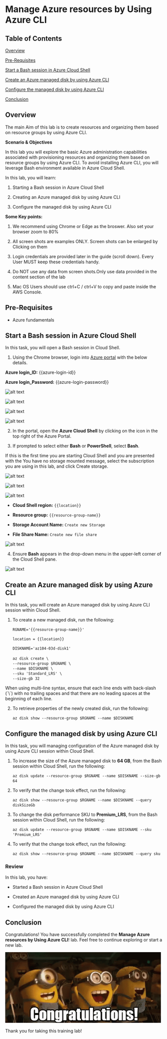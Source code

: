 # Manage Azure resources by Using Azure CLI

## Table of Contents

[Overview](#overview)

[Pre-Requisites](#pre-requisites) 

[Start a Bash session in Azure Cloud Shell](#start-a-bash-session-in-azure-cloud-shell)

[Create an Azure managed disk by using Azure CLI](#create-an-azure-managed-disk-by-using-azure-cli)

[Configure the managed disk by using Azure CLI](#configure-the-managed-disk-by-using-azure-cli)

[Conclusion](#conclusion)

## Overview

The main Aim of this lab is to create resources and organizing them based on resource groups by using Azure CLI.

**Scenario & Objectives**

In this lab you will explore the basic Azure administration capabilities associated with provisioning resources and organizing them based on resource groups by using Azure CLI. To avoid installing Azure CLI, you will leverage Bash environment available in Azure Cloud Shell.

In this lab, you will learn:

1. Starting a Bash session in Azure Cloud Shell

2. Creating an Azure managed disk by using Azure CLI

3. Configure the managed disk by using Azure CLI

**Some Key points:**

1. We recommend using Chrome or Edge as the broswer. Also set your browser zoom to 80%

2. All screen shots are examples ONLY. Screen shots can be enlarged by Clicking on them

3. Login credentials are provided later in the guide (scroll down). Every User MUST keep these credentials handy.

4. Do NOT use any data from screen shots.Only use data provided in the content section of the lab

5. Mac OS Users should use ctrl+C / ctrl+V to copy and paste inside the AWS Console.

## Pre-Requisites

* Azure fundamentals

## Start a Bash session in Azure Cloud Shell

In this task, you will open a Bash session in Cloud Shell. 

1. Using the Chrome browser, login into [Azure portal](https://portal.azure.com) with the below details.

**Azure login_ID:** {{azure-login-id}}

**Azure login_Password:** {{azure-login-password}}

![alt text](https://qloudableassets.blob.core.windows.net/microsoft-learning/Az900/lab6%20-%20Configure%20Azure%20Storage/1.png?st=2020-08-25T12%3A20%3A09Z&se=2023-08-26T12%3A20%3A00Z&sp=rl&sv=2018-03-28&sr=c&sig=pbk1%2BobUdQvMezv7bkK8D5GA8%2BIxV5X3KO5EmQGhbbk%3D)
 
![alt text](https://qloudableassets.blob.core.windows.net/microsoft-learning/Az900/lab6%20-%20Configure%20Azure%20Storage/2.png?st=2020-08-25T12%3A20%3A09Z&se=2023-08-26T12%3A20%3A00Z&sp=rl&sv=2018-03-28&sr=c&sig=pbk1%2BobUdQvMezv7bkK8D5GA8%2BIxV5X3KO5EmQGhbbk%3D)

![alt text](https://qloudableassets.blob.core.windows.net/microsoft-learning/Az900/lab6%20-%20Configure%20Azure%20Storage/3.png?st=2020-08-25T12%3A20%3A09Z&se=2023-08-26T12%3A20%3A00Z&sp=rl&sv=2018-03-28&sr=c&sig=pbk1%2BobUdQvMezv7bkK8D5GA8%2BIxV5X3KO5EmQGhbbk%3D)

![alt text](https://qloudableassets.blob.core.windows.net/microsoft-learning/Az900/lab6%20-%20Configure%20Azure%20Storage/4.png?st=2020-08-25T12%3A20%3A09Z&se=2023-08-26T12%3A20%3A00Z&sp=rl&sv=2018-03-28&sr=c&sig=pbk1%2BobUdQvMezv7bkK8D5GA8%2BIxV5X3KO5EmQGhbbk%3D)

2. In the portal, open the **Azure Cloud Shell** by clicking on the icon in the top right of the Azure Portal.

3. If prompted to select either **Bash** or **PowerShell**, select **Bash**. 

<p class="note-container">
If this is the first time you are starting Cloud Shell and you are presented with the You have no storage mounted message, select the subscription you are using in this lab, and click Create storage.
</p>
    
![alt text](https://qloudableassets.blob.core.windows.net/microsoft-learning/Az103/lab1/18.png?st=2019-09-16T06%3A56%3A43Z&se=2022-09-17T06%3A56%3A00Z&sp=rl&sv=2018-03-28&sr=b&sig=847NFTW3Z2mlgo%2FGqyWi%2BuRhShvBLUrO95HPTorQ7QA%3D)

![alt text](https://qloudableassets.blob.core.windows.net/microsoft-learning/Az104/Images/Manage%20Azure%20resources%20by%20Using%20Azure%20PowerShell/bash.jpg?st=2020-10-22T11%3A32%3A13Z&se=2026-10-23T11%3A32%3A00Z&sp=rl&sv=2018-03-28&sr=b&sig=rQrxtBfDa9tz4fXPZPQSEO7u7zgScywmkP533rLVhvc%3D)

![alt text](https://qloudableassets.blob.core.windows.net/microsoft-learning/Az103/lab1/a40.png?st=2019-09-18T04%3A55%3A48Z&se=2022-09-19T04%3A55%3A00Z&sp=rl&sv=2018-03-28&sr=b&sig=ptbWzZ%2F1V4AzJ0Nc%2FNLNEahWl6fqV%2BMblYXJo7vE9NY%3D)

* **Cloud Shell region:** `{{location}}` <br>

* **Resource group:** `{{resource-group-name}}` <br>

* **Storage Account Name:** `Create new Storage` <br>

* **File Share Name:** `Create new file share`

![alt text](https://qloudableassets.blob.core.windows.net/microsoft-learning/Az103/lab1/a41.PNG?st=2019-09-18T04%3A58%3A12Z&se=2022-09-19T04%3A58%3A00Z&sp=rl&sv=2018-03-28&sr=b&sig=zQJmfYNONwPRTvZ3mdfA6ZtkxKIjh%2FCTdGu9oNPOe%2FE%3D)

4. Ensure **Bash** appears in the drop-down menu in the upper-left corner of the Cloud Shell pane.

![alt text](https://qloudableassets.blob.core.windows.net/microsoft-learning/Az104/Images/Manage%20Azure%20resources%20by%20Using%20Azure%20PowerShell/bash_open.jpg?st=2020-10-22T11%3A35%3A17Z&se=2026-10-23T11%3A35%3A00Z&sp=rl&sv=2018-03-28&sr=b&sig=%2FyVrtuKRoIK9xsIHYwPcqt7WLYR5cHHEMIvJAl4Phns%3D)

## Create an Azure managed disk by using Azure CLI

In this task, you will create an Azure managed disk by using Azure CLI session within Cloud Shell.

1. To create a new managed disk, run the following:

   ```
   RGNAME='{{resource-group-name}}'
   ```
   
   ```
   location = {{location}}
   ```
   
   ```
   DISKNAME='az104-03d-disk1'

   az disk create \
   --resource-group $RGNAME \
   --name $DISKNAME \
   --sku 'Standard_LRS' \
   --size-gb 32
   ```
 <p class="note-container">
 When using multi-line syntax, ensure that each line ends with back-slash (`\`) with no trailing spaces and that there are no leading spaces at the beginning of each line.
 </p>

2. To retrieve properties of the newly created disk, run the following:

   ```
   az disk show --resource-group $RGNAME --name $DISKNAME
   ```

## Configure the managed disk by using Azure CLI

In this task, you will managing configuration of the Azure managed disk by using Azure CLI session within Cloud Shell. 

1. To increase the size of the Azure managed disk to **64 GB**, from the Bash session within Cloud Shell, run the following:

   ```
   az disk update --resource-group $RGNAME --name $DISKNAME --size-gb 64
   ```

2. To verify that the change took effect, run the following:

   ```
   az disk show --resource-group $RGNAME --name $DISKNAME --query diskSizeGb
   ```

3. To change the disk performance SKU to **Premium_LRS**, from the Bash session within Cloud Shell, run the following:

   ```
   az disk update --resource-group $RGNAME --name $DISKNAME --sku 'Premium_LRS'
   ```

4. To verify that the change took effect, run the following:

   ```
   az disk show --resource-group $RGNAME --name $DISKNAME --query sku
   ```
   
### Review

In this lab, you have:

* Started a Bash session in Azure Cloud Shell

* Created an Azure managed disk by using Azure CLI

* Configured the managed disk by using Azure CLI

## Conclusion

Congratulations! You have successfully completed the **Manage Azure resources by Using Azure CLI**! lab. Feel free to continue exploring or start a new lab.

<img src="https://raw.githubusercontent.com/sysgain/qloudable-tl-labs-aks-assets/master/Deploy%20AKS%20Cluster%20using%20Azure%20Portal/Images/congrats-gif.gif" alt="image-alt-text">

Thank you for taking this training lab!
